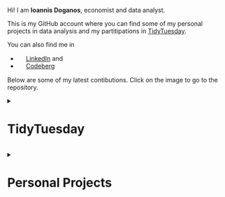 Hi! I am **Ioannis Doganos**, economist and data analyst. 

This is my GitHub account where you can find some of my personal projects in data analysis and my partitipations in [TidyTuesday](https://github.com/rfordatascience/tidytuesday). 

You can also find me in 
- <img src="https://external-content.duckduckgo.com/iu/?u=https%3A%2F%2Ftse3.mm.bing.net%2Fth%3Fid%3DOIP.GmEilguibpp9W1x-nxnMAQAAAA%26pid%3DApi&f=1&ipt=e224514b4d0edcb2805fbcc4cae67b26e09a45c2262189b1555b5759d0ad7c9e&ipo=images" width="15" height="15">  [LinkedIn](https://www.linkedin.com/in/i-doganos/) and
- <img src="https://seeklogo.com/images/C/codeberg-logo-48AEF275F9-seeklogo.com.png" width="15" height="15" style="vertical-align:middle"> [Codeberg](https://codeberg.org/Ioannis-D)


Below are some of my latest contibutions. Click on the image to go to the repository.

<p>
  <details>
    <summary> <h1> TidyTuesday </h1> </summary> 
    
- ## Historical Markers in USA
  <div align="center">
   <a href="https://github.com/Ioannis-D/TidyTuesday/tree/main/June/4th%20Week" >
     <img id="Historical Markers in USA" src="https://github.com/Ioannis-D/TidyTuesday/blob/main/June/4th%20Week/Historical_Markers_USA.png"
         alt = "a map showing the markers still existing that most at the North, South, East and West are, the oldest marker existing and the state with the most markers and the state with the most missing markers"
       width = "", height=""
   </a>
  </div>
    
- ## Renewable Energy Production in Europe 🔌
    <div align="center">
      <a href="https://github.com/Ioannis-D/TidyTuesday/tree/main/June/1st%20Week">
        <img id="Renewable Energy Production in Europe" src="https://github.com/Ioannis-D/TidyTuesday/blob/main/June/1st%20Week/Renewable_Energy_percentage.gif" 
             alt="GIF showing with colorscale the percentage of renewable production in European countries since 1990 until 2022."
             width="500", height="500">
      </a>
    </div>
    
- ## Verified Oldest People 🧓
    <div align="center">
      <a href="https://github.com/Ioannis-D/TidyTuesday/tree/main/May/5th%20Week">
        <img id="Oldest verified People" src="https://github.com/Ioannis-D/TidyTuesday/blob/main/May/5th%20Week/Eldest%20People%20Born%20after%201900.png"
             alt="Verified Oldest People who were born after the 1900"
             width="1500", height="500">
      </a>
    </div>
    
- ## Central Park Squirrels 🏞️ 
    <div align="center">
  <a href="https://github.com/Ioannis-D/TidyTuesday/tree/main/May/4rth%20Week">
   <img id="Central_Park_Squirrels" src="https://github.com/Ioannis-D/TidyTuesday/raw/main/May/4rth%20Week/Squirrels'%20Behavior%20with%20humans.png" alt="Squirrels running away or approaching humans" 
        width= "500" height="500">
  </a>
  </div>
  
- ## Tornados 🌪️
    <div align="center">
  <a href="https://github.com/Ioannis-D/TidyTuesday/tree/main/May/3rd%20Week">
    <img id="Tornados" src="https://github.com/Ioannis-D/TidyTuesday/raw/main/May/3rd%20Week/Number_Injuries_Fatalities.png" alt="Number of Injuries and Fatalities from Tornados"
         width= "500" height="500">
  </a>
    </div>
          
  
    
  </details>
</p>

<p>
  <details>
    <summary> <h1> Personal Projects </h1> </summary>
    
- ## La Curva de Phillips en España 📈
    
    <div align="center">
    <a href="https://github.com/Ioannis-D/Personal_Projects/tree/main/La%20curva%20de%20Phillips%20en%20Espa%C3%B1a">
      <img src="https://github.com/Ioannis-D/Personal_Projects/blob/main/La%20curva%20de%20Phillips%20en%20Espa%C3%B1a/Curva%20de%20Phillips%20en%20Espa%C3%B1a.png" alt="La curva de Phillips en España"
           width= "500" height="500">
    </a>
    </div> 
    
- ## Precios de Maíz en España en 2022 🌽
    
    <div align="center">

    <a href="https://github.com/Ioannis-D/Personal_Projects/tree/main/Precios%20de%20ma%C3%ADz">
      <img src="https://github.com/Ioannis-D/Personal_Projects/blob/main/Precios%20de%20ma%C3%ADz/Precios%20de%20maiz.png" alt="Precios de Maíz en 2022" width= "500" height="500">
    </a>
    </div>
 </p>
  
